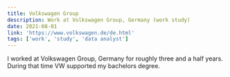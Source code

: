 ```yaml
---
title: Volkswagen Group
description: Work at Volkswagen Group, Germany (work study)
date: 2021-08-01
link: 'https://www.volkswagen.de/de.html'
tags: ['work', 'study', 'data analyst']
---
```


I worked at Volkswagen Group, Germany for roughly three and a half years.
During that time VW supported my bachelors degree.